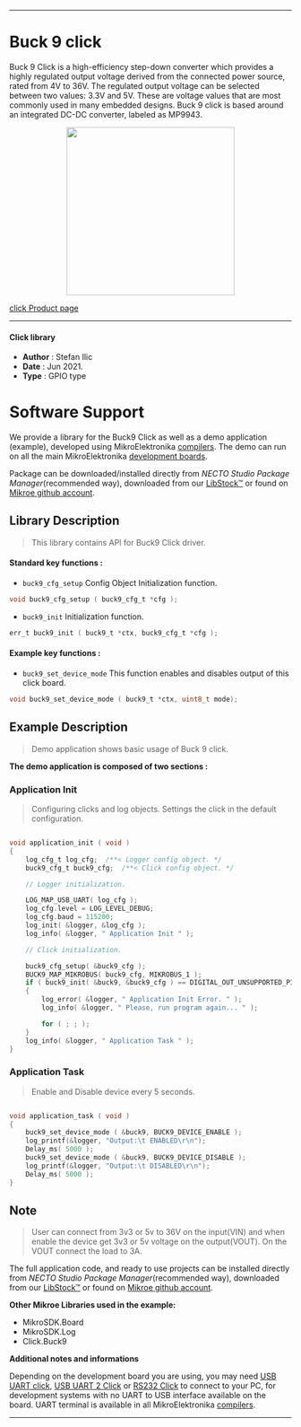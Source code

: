 
---
# Buck 9 click

Buck 9 Click is a high-efficiency step-down converter which provides a highly regulated output voltage derived from the connected power source, rated from 4V to 36V. The regulated output voltage can be selected between two values: 3.3V and 5V. These are voltage values ​​that are most commonly used in many embedded designs. Buck 9 click is based around an integrated DC-DC converter, labeled as MP9943. 

<p align="center">
  <img src="https://download.mikroe.com/images/click_for_ide/buck9_click.png" height=300px>
</p>

[click Product page](https://www.mikroe.com/buck-9-click)

---


#### Click library

- **Author**        : Stefan Ilic
- **Date**          : Jun 2021.
- **Type**          : GPIO type


# Software Support

We provide a library for the Buck9 Click
as well as a demo application (example), developed using MikroElektronika
[compilers](https://www.mikroe.com/necto-studio).
The demo can run on all the main MikroElektronika [development boards](https://www.mikroe.com/development-boards).

Package can be downloaded/installed directly from *NECTO Studio Package Manager*(recommended way), downloaded from our [LibStock&trade;](https://libstock.mikroe.com) or found on [Mikroe github account](https://github.com/MikroElektronika/mikrosdk_click_v2/tree/master/clicks).

## Library Description

> This library contains API for Buck9 Click driver.

#### Standard key functions :

- `buck9_cfg_setup` Config Object Initialization function.
```c
void buck9_cfg_setup ( buck9_cfg_t *cfg );
```

- `buck9_init` Initialization function.
```c
err_t buck9_init ( buck9_t *ctx, buck9_cfg_t *cfg );
```

#### Example key functions :

- `buck9_set_device_mode` This function enables and disables output of this click board.
```c
void buck9_set_device_mode ( buck9_t *ctx, uint8_t mode);
```

## Example Description

> Demo application shows basic usage of Buck 9 click.

**The demo application is composed of two sections :**

### Application Init

> Configuring clicks and log objects. Settings the click in the default configuration.

```c

void application_init ( void ) 
{
    log_cfg_t log_cfg;  /**< Logger config object. */
    buck9_cfg_t buck9_cfg;  /**< Click config object. */

    // Logger initialization.

    LOG_MAP_USB_UART( log_cfg );
    log_cfg.level = LOG_LEVEL_DEBUG;
    log_cfg.baud = 115200;
    log_init( &logger, &log_cfg );
    log_info( &logger, " Application Init " );

    // Click initialization.

    buck9_cfg_setup( &buck9_cfg );
    BUCK9_MAP_MIKROBUS( buck9_cfg, MIKROBUS_1 );
    if ( buck9_init( &buck9, &buck9_cfg ) == DIGITAL_OUT_UNSUPPORTED_PIN ) 
    {
        log_error( &logger, " Application Init Error. " );
        log_info( &logger, " Please, run program again... " );

        for ( ; ; );
    }
    log_info( &logger, " Application Task " );
}

```

### Application Task

> Enable and Disable device every 5 seconds.

```c

void application_task ( void ) 
{
    buck9_set_device_mode ( &buck9, BUCK9_DEVICE_ENABLE );
    log_printf(&logger, "Output:\t ENABLED\r\n");
    Delay_ms( 5000 );
    buck9_set_device_mode ( &buck9, BUCK9_DEVICE_DISABLE );
    log_printf(&logger, "Output:\t DISABLED\r\n");
    Delay_ms( 5000 );
}

```

## Note

> User can connect from 3v3 or 5v to 36V on the input(VIN) and when enable the device get 3v3 or 5v voltage on the output(VOUT). On the VOUT connect the load to 3A.

The full application code, and ready to use projects can be installed directly from *NECTO Studio Package Manager*(recommended way), downloaded from our [LibStock&trade;](https://libstock.mikroe.com) or found on [Mikroe github account](https://github.com/MikroElektronika/mikrosdk_click_v2/tree/master/clicks).

**Other Mikroe Libraries used in the example:**

- MikroSDK.Board
- MikroSDK.Log
- Click.Buck9

**Additional notes and informations**

Depending on the development board you are using, you may need
[USB UART click](https://www.mikroe.com/usb-uart-click),
[USB UART 2 Click](https://www.mikroe.com/usb-uart-2-click) or
[RS232 Click](https://www.mikroe.com/rs232-click) to connect to your PC, for
development systems with no UART to USB interface available on the board. UART
terminal is available in all MikroElektronika
[compilers](https://shop.mikroe.com/compilers).

---
